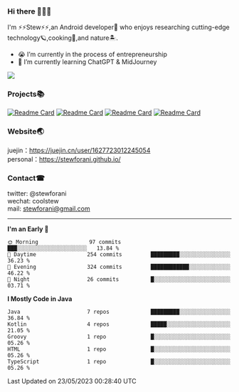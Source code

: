 <!-- ![banner](https://github.com/stewForAni/stewForAni.github.io/blob/main/css/images/banner.png?raw=true) -->
### Hi there 👋👋👋
I'm ⚡⚡Stew⚡⚡,an Android developer🤖 who enjoys researching cutting-edge technology🪐,cooking🍔,and nature🏝.
- 😭 I’m currently in the process of entrepreneurship
- 🧐 I’m currently learning ChatGPT & MidJourney

![](https://github-readme-stats.vercel.app/api?username=stewforani&theme=shades-of-purple&show_icons=true)

### Projects📚
[![Readme Card](https://github-readme-stats.vercel.app/api/pin/?username=stewforani&repo=CircleProgressMenu&theme=shades-of-purple)](https://github.com/stewForAni/CircleProgressMenu)
[![Readme Card](https://github-readme-stats.vercel.app/api/pin/?username=stewforani&repo=Lamp&theme=shades-of-purple)](https://github.com/stewForAni/Lamp)
[![Readme Card](https://github-readme-stats.vercel.app/api/pin/?username=stewforani&repo=KotlinBox-WanAndroid&theme=shades-of-purple)](https://github.com/stewForAni/KotlinBox-WanAndroid)
[![Readme Card](https://github-readme-stats.vercel.app/api/pin/?username=stewforani&repo=SimpleCountDownView&theme=shades-of-purple)](https://github.com/stewForAni/SimpleCountDownView)

### Website🌏
juejin：https://juejin.cn/user/1627723012245054</br>
personal：https://stewforani.github.io/

### Contact☎
twitter: @stewforani</br>
wechat: coolstew</br>
mail: stewforani@gmail.com

---

<!--START_SECTION:waka-->
**I'm an Early 🐤** 

```text
🌞 Morning                97 commits          ███░░░░░░░░░░░░░░░░░░░░░░   13.84 % 
🌆 Daytime                254 commits         █████████░░░░░░░░░░░░░░░░   36.23 % 
🌃 Evening                324 commits         ████████████░░░░░░░░░░░░░   46.22 % 
🌙 Night                  26 commits          █░░░░░░░░░░░░░░░░░░░░░░░░   03.71 % 
```


**I Mostly Code in Java** 

```text
Java                     7 repos             █████████░░░░░░░░░░░░░░░░   36.84 % 
Kotlin                   4 repos             █████░░░░░░░░░░░░░░░░░░░░   21.05 % 
Groovy                   1 repo              █░░░░░░░░░░░░░░░░░░░░░░░░   05.26 % 
HTML                     1 repo              █░░░░░░░░░░░░░░░░░░░░░░░░   05.26 % 
TypeScript               1 repo              █░░░░░░░░░░░░░░░░░░░░░░░░   05.26 % 
```




 Last Updated on 23/05/2023 00:28:40 UTC
<!--END_SECTION:waka-->
